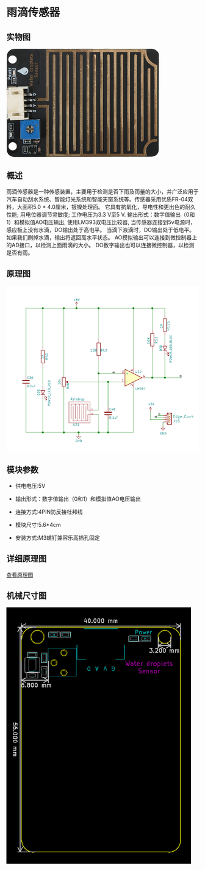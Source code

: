 # 雨滴传感器 

## 实物图

![实物图](water_droplets_sensor/water_droplets_sensor.png)

## 概述

雨滴传感器是一种传感装置，主要用于检测是否下雨及雨量的大小，并广泛应用于汽车自动刮水系统、智能灯光系统和智能天窗系统等。传感器采用优质FR-04双料，大面积5.0 * 4.0厘米，镀镍处理面。 它具有抗氧化，导电性和更出色的耐久性能; 用电位器调节灵敏度; 工作电压为3.3 V至5 V. 输出形式：数字值输出（0和1）和模拟值AO电压输出, 使用LM393双电压比较器, 当传感器连接到5v电源时，感应板上没有水滴，DO输出处于高电平。 当滴下液滴时，DO输出处于低电平。 如果我们刷掉水滴，输出将返回高水平状态。 AO模拟输出可以连接到微控制器上的AD接口，以检测上面雨滴的大小。 DO数字输出也可以连接微控制器，以检测是否有雨。

## 原理图

![原理图](water_droplets_sensor/water_droplets_sensor_schematic.png)

## 模块参数

- 供电电压:5V

- 输出形式：数字值输出（0和1）和模拟值AO电压输出

- 连接方式:4PIN防反接杜邦线

- 模块尺寸:5.6*4cm

- 安装方式:M3螺钉兼容乐高插孔固定

## 详细原理图

 [查看原理图](water_droplets_sensor/water_droplets_sensor_schematic.pdf) 

## 机械尺寸图

![机械尺寸图](water_droplets_sensor/water_droplets_sensor_assembly.png)